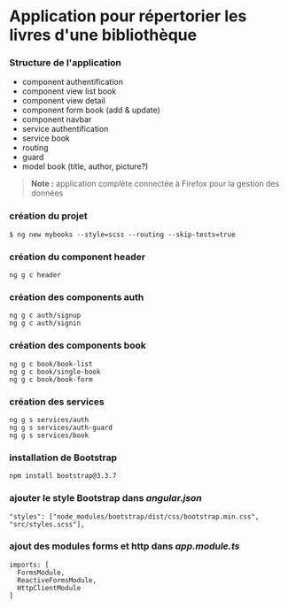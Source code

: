 # Application pour répertorier les livres d'une bibliothèque

### Structure de l'application

- component authentification
- component view list book
- component view detail
- component form book (add & update)
- component navbar
- service authentification
- service book
- routing
- guard
- model book (title, author, picture?)

> **Note :** application complète connectée à Firefox pour la gestion des données

### création du projet

```
$ ng new mybooks --style=scss --routing --skip-tests=true
```

### création du component header

```
ng g c header
```

### création des components auth

```
ng g c auth/signup
ng g c auth/signin
```

### création des components book

```
ng g c book/book-list
ng g c book/single-book
ng g c book/book-form
```

### création des services

```
ng g s services/auth
ng g s services/auth-guard
ng g s services/book
```

### installation de Bootstrap

```
npm install bootstrap@3.3.7
```

### ajouter le style Bootstrap dans **_angular.json_**

```
"styles": ["node_modules/bootstrap/dist/css/bootstrap.min.css", "src/styles.scss"],
```

### ajout des modules forms et http dans **_app.module.ts_**

```
imports: [
  FormsModule,
  ReactiveFormsModule,
  HttpClientModule
]
```

